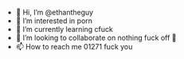 - 👋 Hi, I’m @ethantheguy
- 👀 I’m interested in porn
- 🌱 I’m currently learning cfuck
- 💞️ I’m looking to collaborate on nothing fuck off 💞️
- 📫 How to reach me 01271 fuck you

<!---
ethantheguy/ethantheguy is a ✨ special ✨ repository because its `README.md` (this file) appears on your GitHub profile.
You can click the Preview link to take a look at your changes.
--->
